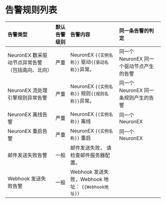 # 告警规则列表

| 告警类型 | 默认告警级别 |告警内容      | 同一条告警的判定 |
| :----------------------------- | :----: | :----------------------------------------------------------- |:-----------------------------------------------------------  |
|    NeuronEX 数采驱动节点异常告警（包括南向、北向）    | 严重 |NeuronEX <code v-pre>{{实例名称}}</code> 驱动<code v-pre>{{驱动名称}}</code>异常。                                              | 同一个 NeuronEX 同一个驱动节点产生的告警 |
| NeuronEX 流处理引擎规则异常告警 | 严重 |NeuronEX <code v-pre>{{实例名称}}</code> 规则<code v-pre>{{规则名称}}</code>异常。 | 同一个 NeuronEX 同一条规则产生的告警 |
| NeuronEX 离线告警 | 严重 |NeuronEX <code v-pre>{{实例名称}}</code> 离线 | 同一个 NeuronEX |
| NeuronEX 重启告警 | 严重 |NeuronEX <code v-pre>{{实例名称}}</code> 重启 | 同一个 NeuronEX |
| 邮件发送失败告警 | 一般 |邮件发送失败， 请检查邮件服务器配置。 |  |
| Webhook 发送失败告警 | 一般 |Webhook 发送失败，Webhook 地址： <code v-pre>{{Webhook地址}}</code> |  |